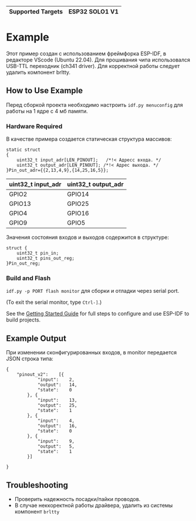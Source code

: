 | Supported Targets | ESP32 SOLO1 V1 | 
| ----------------- | -------------- |

# Example

Этот пример создан с использованием фреймфорка ESP-IDF, в редакторе VScode (Ubuntu 22.04).
Для прошивания чипа использовался USB-TTL переходник (ch341 driver). Для корректной работы следует удалить компонент brltty.


## How to Use Example

Перед сборкой проекта необходимо настроить `idf.py menuconfig` для работы на 1 ядре с 4 мб памяти.

### Hardware Required

В качестве примера создается статическая структура массивов:
```
static struct 
{
    uint32_t input_adr[LEN_PINOUT];   /*!< Адресс входа. */
    uint32_t output_adr[LEN_PINOUT]; /*!< Адрес выхода. */
}Pin_out_adr={{2,13,4,9},{14,25,16,5}};
```

|  uint32_t input_adr | uint32_t output_adr |
| ------------------- | ------------------- |
|      GPIO2          |      GPIO14         |
|      GPIO13         |      GPIO25         |
|      GPIO4          |      GPIO16         |
|      GPIO9          |      GPIO5          |

Значения состояния входов и выходов содержится в структуре:
```
struct {
    uint32_t pin_in;
    uint32_t pins_out_reg;
}Pin_out_reg;
```


### Build and Flash

`idf.py -p PORT flash monitor` для сборки и отладки через serial port.

(To exit the serial monitor, type ``Ctrl-]``.)

See the [Getting Started Guide](https://docs.espressif.com/projects/esp-idf/en/latest/get-started/index.html) for full steps to configure and use ESP-IDF to build projects.

## Example Output

При изменении сконфигурированных входов, в monitor передается JSON строка типа:

```text
{
	"pinout_v2":	[{
			"input":	2,
			"output":	14,
			"state":	0
		}, {
			"input":	13,
			"output":	25,
			"state":	1
		}, {
			"input":	4,
			"output":	16,
			"state":	0
		}, {
			"input":	9,
			"output":	5,
			"state":	1
		}]

}
```


## Troubleshooting

* Проверить надежность посадки/пайки проводов.
* В случае неккоректной работы драйвера, удалить из системы компонент `brltty`

